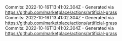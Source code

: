 Commits: 2022-10-16T13:41:02.304Z - Generated via https://github.com/marketplace/actions/artificial-grass
<br>
Commits: 2022-10-16T13:41:02.304Z - Generated via https://github.com/marketplace/actions/artificial-grass
<br>
Commits: 2022-10-16T13:41:02.304Z - Generated via https://github.com/marketplace/actions/artificial-grass
<br>
